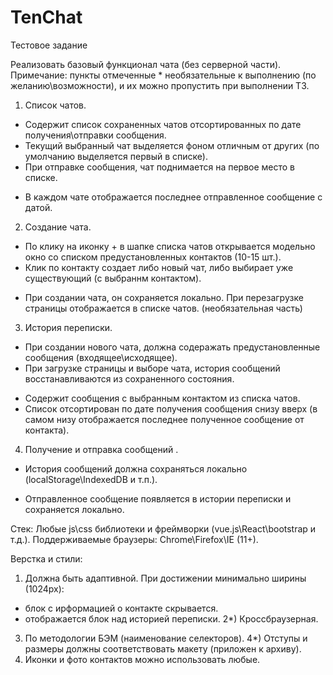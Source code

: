# TenChat
Тестовое задание

Реализовать базовый функционал чата (без серверной части).
Примечание: пункты отмеченные * необязательные к выполнению (по желанию\возможности), и их можно пропустить при выполнении ТЗ.

1) Список чатов.
 - Содержит список сохраненных чатов отсортированных по дате получения\отправки сообщения.
 - Текущий выбранный чат выделяется фоном отличным от других (по умолчанию выделяется первый в списке).
 - При отправке сообщения, чат поднимается на первое место в списке.
 * В каждом чате отображается последнее отправленное сообщение с датой.
2) Создание чата.
 - По клику на иконку + в шапке списка чатов открывается модельно окно со списком предустановленных контактов (10-15 шт.).
 - Клик по контакту создает либо новый чат, либо выбирает уже существующий (с выбраннм контактом).
 * При создании чата, он сохраняется локально. При перезагрузке страницы отображается в списке чатов. (необязательная часть)
3) История переписки.
 * При создании нового чата, должна содеражать предустановленные сообщения (входящее\исходящее).
 * При загрузке страницы и выборе чата, история сообщений восстанавливаются из сохраненного состояния.
 - Содержит сообщения с выбранным контактом из списка чатов.
 - Список отсортирован по дате получения сообщения снизу вверх (в самом низу отображается последнее полученное сообщение от контакта).
4) Получение и отправка сообщений . 
 * История сообщений должна сохраняться локально (localStorage\IndexedDB и т.п.).
 - Отправленное сообщение появляется в истории переписки и сохраняется локально.

Стек:
Любые js\css библиотеки и фреймворки (vue.js\React\bootstrap и т.д.).
Поддерживаемые браузеры:
 Chrome\Firefox\IE (11+).

Верстка и стили:
1) Должна быть адаптивной.
При достижении минимально ширины (1024px): 
- блок с ирформацией о контакте скрывается.
- отображается блок над историей переписки.
2*) Кроссбраузерная.
3) По методологии БЭМ (наименование селекторов).
4*) Отступы и размеры должны соответствовать макету (приложен к архиву).
5) Иконки и фото контактов можно использовать любые.
